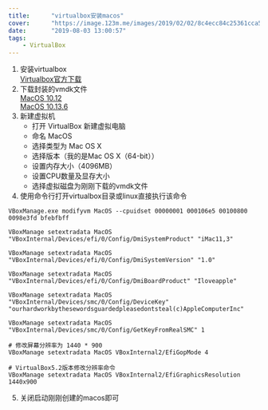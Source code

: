 ```yaml
---
title:      "virtualbox安装macos"
cover:      "https://image.123m.me/images/2019/02/02/8c4ecc84c25361cca5b2e12a6ef6d405.png"
date:       "2019-08-03 13:00:57"
tags:
    - VirtualBox
---
```


1. 安装virtualbox  
[Virtualbox官方下载](https://www.virtualbox.org/wiki/Downloads)  
2. 下载封装的vmdk文件  
[MacOS 10.12](https://drive.google.com/file/d/0Bx7BAMlD-ZOQTEpoVTF0Q0NpOVU/view?usp=sharing)  
[MacOS 10.13.6](https://drive.google.com/file/d/1LvnciaiQ6wbKoLzi46Usv1NU5mh6DwBG/view?usp=drive_open)  
3. 新建虚拟机  
    * 打开 VirtualBox 新建虚拟电脑
    * 命名 MacOS
    * 选择类型为 Mac OS X
    * 选择版本（我的是Mac OS X（64-bit））
    * 设置内存大小（4096MB）
    * 设置CPU数量及显存大小
    * 选择虚拟磁盘为刚刚下载的vmdk文件
4. 使用命令行打开virtualbox目录或linux直接执行该命令  
```shell
VBoxManage.exe modifyvm MacOS --cpuidset 00000001 000106e5 00100800 0098e3fd bfebfbff

VBoxManage setextradata MacOS "VBoxInternal/Devices/efi/0/Config/DmiSystemProduct" "iMac11,3"

VBoxManage setextradata MacOS "VBoxInternal/Devices/efi/0/Config/DmiSystemVersion" "1.0"

VBoxManage setextradata MacOS "VBoxInternal/Devices/efi/0/Config/DmiBoardProduct" "Iloveapple"

VBoxManage setextradata MacOS "VBoxInternal/Devices/smc/0/Config/DeviceKey" "ourhardworkbythesewordsguardedpleasedontsteal(c)AppleComputerInc"

VBoxManage setextradata MacOS "VBoxInternal/Devices/smc/0/Config/GetKeyFromRealSMC" 1

# 修改屏幕分辨率为 1440 * 900
VBoxManage setextradata MacOS VBoxInternal2/EfiGopMode 4

# VirtualBox5.2版本修改分辨率命令
VBoxManage setextradata MacOS VBoxInternal2/EfiGraphicsResolution 1440x900
```
5. 关闭启动刚刚创建的macos即可